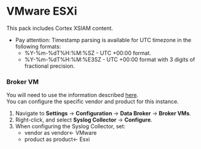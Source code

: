 # VMware ESXi

This pack includes Cortex XSIAM content.

* Pay attention: Timestamp parsing is available for UTC timezone in the following formats:
  * %Y-%m-%dT%H:%M:%SZ - UTC +00:00 format.  
  * %Y-%m-%dT%H:%M:%E3SZ - UTC +00:00 format with 3 digits of fractional precision.

### Broker VM

You will need to use the information described [here](https://docs-cortex.paloaltonetworks.com/r/Cortex-XDR/Cortex-XDR-Pro-Administrator-Guide/Configure-the-Broker-VM).\
You can configure the specific vendor and product for this instance.

1. Navigate to **Settings** -> **Configuration** -> **Data Broker** -> **Broker VMs**. 
2. Right-click, and select **Syslog Collector** -> **Configure**.
3. When configuring the Syslog Collector, set:
   * vendor as vendor<- VMware
   * product as product<- Esxi
